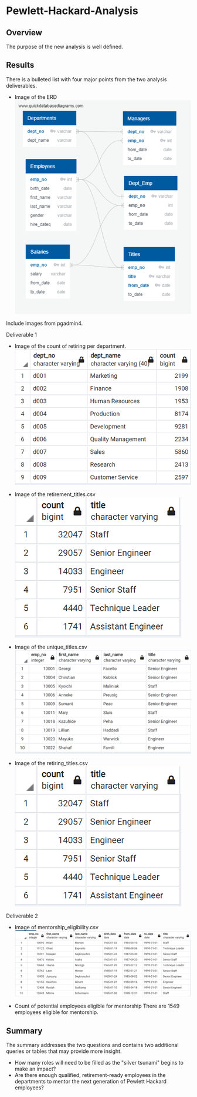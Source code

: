 # Pewlett-Hackard-Analysis

## Overview

The purpose of the new analysis is well defined.

## Results

There is a bulleted list with four major points from the two analysis deliverables.

* Image of the ERD
![PW-ERD](https://github.com/jp3tty/Pewlett-Hackard-Analysis/blob/main/Images/EmployeeDB.png)

Include images from pgadmin4.

Deliverable 1
* Image of the count of retiring per department.
![RetiringPerDept](https://github.com/jp3tty/Pewlett-Hackard-Analysis/blob/main/Images/RetiringPerDeptCount.PNG)

* Image of the retirement_titles.csv
![RetiringTitles](https://github.com/jp3tty/Pewlett-Hackard-Analysis/blob/main/Images/RetiringTitleCount.PNG)

* Image of the unique_titles.csv
![UniqueTitles](https://github.com/jp3tty/Pewlett-Hackard-Analysis/blob/main/Images/UniqueTitles.PNG)

* Image of the retiring_titles.csv
![RetiringTitleCount](https://github.com/jp3tty/Pewlett-Hackard-Analysis/blob/main/Images/RetiringTitleCount.PNG)

Deliverable 2
* Image of mentorship_eligibility.csv
![MentorshipEligibility](https://github.com/jp3tty/Pewlett-Hackard-Analysis/blob/main/Images/MentorshipEligibility.PNG)

* Count of potential employees eligible for mentorship
There are 1549 employees eligible for mentorship.


## Summary

The summary addresses the two questions and contains two additional queries or tables that may provide more insight.

* How many roles will need to be filled as the "silver tsunami" begins to make an impact?
* Are there enough qualified, retirement-ready employees in the departments to mentor the next generation of Pewlett Hackard employees?